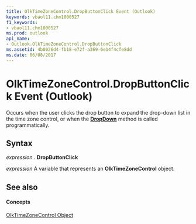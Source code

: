 ```yaml
---
title: OlkTimeZoneControl.DropButtonClick Event (Outlook)
keywords: vbaol11.chm1000527
f1_keywords:
- vbaol11.chm1000527
ms.prod: outlook
api_name:
- Outlook.OlkTimeZoneControl.DropButtonClick
ms.assetid: 4b0026d4-fb18-e72f-a369-6e14f4cfe8dd
ms.date: 06/08/2017
---
```



# OlkTimeZoneControl.DropButtonClick Event (Outlook)

Occurs when the user clicks the drop button to expand the drop-down list in the time zone control, or when the  **[DropDown](olktimezonecontrol-dropdown-method-outlook.md)** method is called programmatically.


## Syntax

 _expression_ . **DropButtonClick**

 _expression_ A variable that represents an **OlkTimeZoneControl** object.


## See also


#### Concepts


[OlkTimeZoneControl Object](olktimezonecontrol-object-outlook.md)

